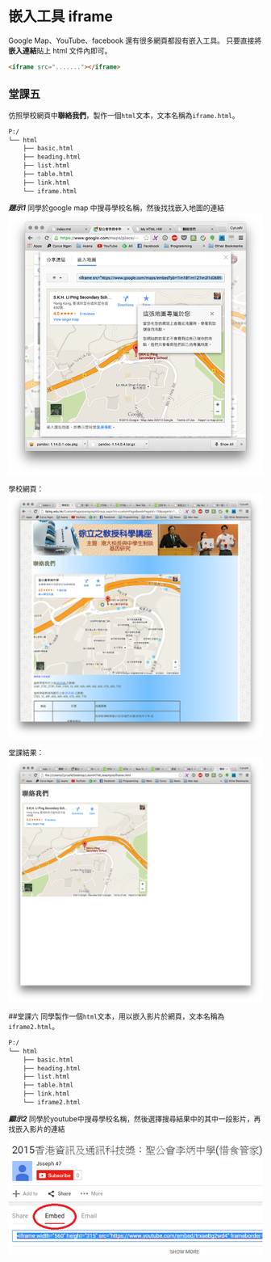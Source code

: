 # 嵌入工具 iframe

Google Map、YouTube、facebook 還有很多網頁都設有嵌入工具。
只要直接將**嵌入連結**貼上 html 文件內即可。

```html
<iframe src="......."></iframe>
```
## 堂課五

仿照學校網頁中**聯絡我們**，製作一個`html`文本，文本名稱為`iframe.html`。

``` txt
P:/
└── html
    ├── basic.html
    ├── heading.html
    ├── list.html
    ├── table.html
    ├── link.html
    └── iframe.html
```

***題示1*** 同學於google map 中搜尋學校名稱，然後找找嵌入地圖的連結
![iframe03](./image/iframe03.png)

學校網頁：
![iframe01](./image/iframe01.png)

堂課結果：
![iframe02](./image/iframe02.png)

##堂課六
同學製作一個`html`文本，用以嵌入影片於網頁，文本名稱為`iframe2.html`。

``` txt
P:/
└── html
    ├── basic.html
    ├── heading.html
    ├── list.html
    ├── table.html
    ├── link.html
    └── iframe2.html
```

***顯示2*** 同學於youtube中搜尋學校名稱，然後選擇搜尋結果中的其中一段影片，再找嵌入影片的連結

![](iframe04.png)


